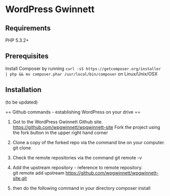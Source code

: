 # WordPress Gwinnett


## Requirements

PHP 5.3.2+

## Prerequisites

Install Composer by running `curl -sS https://getcomposer.org/installer | php && mv composer.phar /usr/local/bin/composer` on Linux/Unix/OSX

## Installation

(to be updated)


== Github commands - establishing WordPress on your drive ==

1.  Got to the WordPress Gwinnett Github site.  https://github.com/wpgwinnett/wpgwinnett-site
Fork the project using the fork button in the upper right hand corner


2. Clone a copy of the forked repo via the command line on your computer. 
 git clone <repository name>


3.  Check the remote repositories via the command 
  git remote -v


4.  Add the upstream repository -  reference to remote repository.  
 git remote add upstream https://github.com/wpgwinnett/wpgwinnett-site.git
 
5.  then do the following command in your directory
composer install
